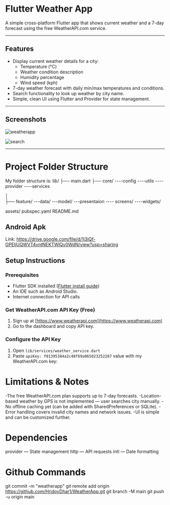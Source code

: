 
# Flutter Weather App

A simple cross-platform Flutter app that shows current weather and a 7-day forecast using the free WeatherAPI.com service.

---

## Features

- Display current weather details for a city:
  - Temperature (°C)
  - Weather condition description
  - Humidity percentage
  - Wind speed (kph)
- 7-day weather forecast with daily min/max temperatures and conditions.
- Search functionality to look up weather by city name.
- Simple, clean UI using Flutter and Provider for state management.

---

## Screenshots

![weatherapp](https://github.com/user-attachments/assets/2a5b3238-68db-49ad-9114-c86d4ee79cc0)

![search](https://github.com/user-attachments/assets/735a38ab-5093-4033-b64b-7558c9c8e4d1)


---
# Project Folder Structure
My folder structure is:
lib/
├── main.dart
├── core/
            ----config
            ----utils
            ----provider
            ----services
      
│   
├── feature/
             ---data/
                   ---model/
             ---presentaion
                  ---- screens/
                  ----widgets/

assets/
pubspec.yaml
README.md



## Android Apk

Link: https://drive.google.com/file/d/1j3iQf-GPEljUQWVT4vntNEKTWlQv0WdN/view?usp=sharing

## Setup Instructions

### Prerequisites

- Flutter SDK installed ([Flutter install guide](https://flutter.dev/docs/get-started/install))
- An IDE such as Android Studio.
- Internet connection for API calls

### Get WeatherAPI.com API Key (Free)

1. Sign up at [https://www.weatherapi.com](https://www.weatherapi.com)
2. Go to the dashboard and copy  API key.

### Configure the API Key

1. Open `lib/services/weather_service.dart`
2. Paste `apiKey: f01395384a2c48f69a065023252207` value with my WeatherAPI.com key:
# Limitations & Notes
-The free WeatherAPI.com plan supports up to 7-day forecasts.
-Location-based weather by GPS is not implemented — user searches city manually.
-No offline caching yet (can be added with SharedPreferences or SQLite).
-Error handling covers invalid city names and network issues.
-UI is simple and can be customized further.

# Dependencies
provider — State management
http — API requests
intl — Date formatting


# Github Commands
git commit -m "weatherapp"
git remote add origin https://github.com/HridoyDhar1/WeatherApp.git
git branch -M main
git push -u origin main

